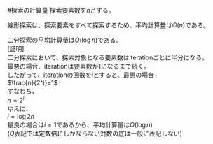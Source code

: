 #探索の計算量
探索要素数を$n$とする。

線形探索は、探索要素をすべて探索するため、平均計算量は$O(n)$である。
  

二分探索の平均計算量は$O(\log{n})$である。  
[証明]  
二分探索において、探索対象となる要素数はiterationごとに半分になる。  
最悪の場合、iterationは要素数が1になるまで続く。  
したがって、iterationの回数を$i$とすると、最悪の場合  
$\frac{n}{2^i}=1$  
すなわち、  
$n=2^i$  
ゆえに、  
$i = \log{2}{n}$  
最良の場合は$i=1$であるから、平均計算量は$O(\log{n})$  
($O$表記では定数倍にしかならない対数の底は一般に表記しない)
